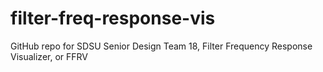 # filter-freq-response-vis
GitHub repo for SDSU Senior Design Team 18, Filter Frequency Response Visualizer, or FFRV
